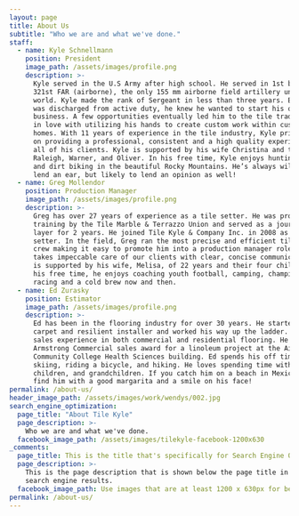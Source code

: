 ```yaml
---
layout: page
title: About Us
subtitle: "Who we are and what we've done."
staff:
  - name: Kyle Schnellmann
    position: President
    image_path: /assets/images/profile.png
    description: >-
      Kyle served in the U.S Army after high school. He served in 1st battalion,
      321st FAR (airborne), the only 155 mm airborne field artillery unit in the
      world. Kyle made the rank of Sergeant in less than three years. Before he
      was discharged from active duty, he knew he wanted to start his own
      business. A few opportunities eventually led him to the tile trade. He fell
      in love with utilizing his hands to create custom work within customer’s
      homes. With 11 years of experience in the tile industry, Kyle prides himself
      on providing a professional, consistent and a high quality experience for
      all of his clients. Kyle is supported by his wife Christina and three boys
      Raleigh, Warner, and Oliver. In his free time, Kyle enjoys hunting, fishing
      and dirt biking in the beautiful Rocky Mountains. He’s always willing to
      lend an ear, but likely to lend an opinion as well!
  - name: Greg Mollendor
    position: Production Manager
    image_path: /assets/images/profile.png
    description: >-
      Greg has over 27 years of experience as a tile setter. He was professionally
      training by the Tile Marble & Terrazzo Union and served as a journeyman
      layer for 2 years. He joined Tile Kyle & Company Inc. in 2008 as a tile
      setter. In the field, Greg ran the most precise and efficient tile setting
      crew making it easy to promote him into a production manager role. Greg
      takes impeccable care of our clients with clear, concise communication. Greg
      is supported by his wife, Melisa, of 22 years and their four children. In
      his free time, he enjoys coaching youth football, camping, championship drag
      racing and a cold brew now and then.
  - name: Ed Zurasky
    position: Estimator
    image_path: /assets/images/profile.png
    description: >-
      Ed has been in the flooring industry for over 30 years. He started out as a
      carpet and resilient installer and worked his way up the ladder. He has
      sales experience in both commercial and residential flooring. He received an
      Armstrong Commercial sales award for a linoleum project at the Aims
      Community College Health Sciences building. Ed spends his off time snow
      skiing, riding a bicycle, and hiking. He loves spending time with his wife,
      children, and grandchildren. If you catch him on a beach in Mexico, you’ll
      find him with a good margarita and a smile on his face!
permalink: /about-us/
header_image_path: /assets/images/work/wendys/002.jpg
search_engine_optimization:
  page_title: "About Tile Kyle"
  page_description: >-
    Who we are and what we've done.
  facebook_image_path: /assets/images/tilekyle-facebook-1200x630
_comments:
  page_title: This is the title that's specifically for Search Engine Optimization.
  page_description: >-
    This is the page description that is shown below the page title in the
    search engine results.
  facebook_image_path: Use images that are at least 1200 x 630px for best results or a minimum of at least 600 x 315px. 
permalink: /about-us/
---
```

